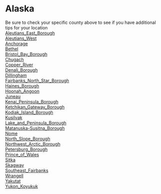 # Alaska
Be sure to check your specific county above to see if you have additional tips for your location\
[Aleutians_East_Borough](Aleutians_East_Borough.md)\
[Aleutians_West](Aleutians_West.md)\
[Anchorage](Anchorage.md)\
[Bethel](Bethel.md)\
[Bristol_Bay_Borough](Bristol_Bay_Borough.md)\
[Chugach](Chugach.md)\
[Copper_River](Copper_River.md)\
[Denali_Borough](Denali_Borough.md)\
[Dillingham](Dillingham.md)\
[Fairbanks_North_Star_Borough](Fairbanks_North_Star_Borough.md)\
[Haines_Borough](Haines_Borough.md)\
[Hoonah_Angoon](Hoonah_Angoon.md)\
[Juneau](Juneau.md)\
[Kenai_Peninsula_Borough](Kenai_Peninsula_Borough.md)\
[Ketchikan_Gateway_Borough](Ketchikan_Gateway_Borough.md)\
[Kodiak_Island_Borough](Kodiak_Island_Borough.md)\
[Kusilvak](Kusilvak.md)\
[Lake_and_Peninsula_Borough](Lake_and_Peninsula_Borough.md)\
[Matanuska-Susitna_Borough](Matanuska-Susitna_Borough.md)\
[Nome](Nome.md)\
[North_Slope_Borough](North_Slope_Borough.md)\
[Northwest_Arctic_Borough](Northwest_Arctic_Borough.md)\
[Petersburg_Borough](Petersburg_Borough.md)\
[Prince_of_Wales](Prince_of_Wales.md)\
[Sitka](Sitka.md)\
[Skagway](Skagway.md)\
[Southeast_Fairbanks](Southeast_Fairbanks.md)\
[Wrangell](Wrangell.md)\
[Yakutat](Yakutat.md)\
[Yukon_Koyukuk](Yukon_Koyukuk.md)